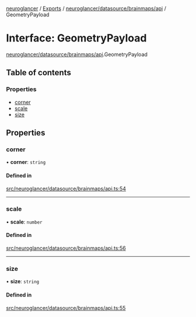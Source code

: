[neuroglancer](../README.md) / [Exports](../modules.md) / [neuroglancer/datasource/brainmaps/api](../modules/neuroglancer_datasource_brainmaps_api.md) / GeometryPayload

# Interface: GeometryPayload

[neuroglancer/datasource/brainmaps/api](../modules/neuroglancer_datasource_brainmaps_api.md).GeometryPayload

## Table of contents

### Properties

- [corner](neuroglancer_datasource_brainmaps_api.GeometryPayload.md#corner)
- [scale](neuroglancer_datasource_brainmaps_api.GeometryPayload.md#scale)
- [size](neuroglancer_datasource_brainmaps_api.GeometryPayload.md#size)

## Properties

### corner

• **corner**: `string`

#### Defined in

[src/neuroglancer/datasource/brainmaps/api.ts:54](https://github.com/ActiveBrainAtlas2/neuroglancer/blob/034b457d/src/neuroglancer/datasource/brainmaps/api.ts#L54)

___

### scale

• **scale**: `number`

#### Defined in

[src/neuroglancer/datasource/brainmaps/api.ts:56](https://github.com/ActiveBrainAtlas2/neuroglancer/blob/034b457d/src/neuroglancer/datasource/brainmaps/api.ts#L56)

___

### size

• **size**: `string`

#### Defined in

[src/neuroglancer/datasource/brainmaps/api.ts:55](https://github.com/ActiveBrainAtlas2/neuroglancer/blob/034b457d/src/neuroglancer/datasource/brainmaps/api.ts#L55)

